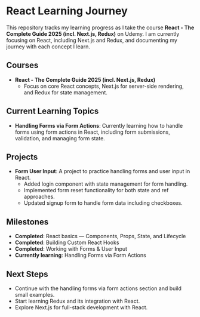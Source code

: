 # React Learning Journey

This repository tracks my learning progress as I take the course **React - The Complete Guide 2025 (incl. Next.js, Redux)** on Udemy. I am currently focusing on React, including Next.js and Redux, and documenting my journey with each concept I learn.

## Courses
- **React - The Complete Guide 2025 (incl. Next.js, Redux)**
  - Focus on core React concepts, Next.js for server-side rendering, and Redux for state management.

## Current Learning Topics
- **Handling Forms via Form Actions**: Currently learning how to handle forms using form actions in React, including form submissions, validation, and managing form state.

## Projects
- **Form User Input**: A project to practice handling forms and user input in React.
  - Added login component with state management for form handling.
  - Implemented form reset functionality for both state and ref approaches.
  - Updated signup form to handle form data including checkboxes.

## Milestones
- **Completed**: React basics — Components, Props, State, and Lifecycle
- **Completed**: Building Custom React Hooks
- **Completed**: Working with Forms & User Input
- **Currently learning**: Handling Forms via Form Actions

## Next Steps
- Continue with the handling forms via form actions section and build small examples.
- Start learning Redux and its integration with React.
- Explore Next.js for full-stack development with React.